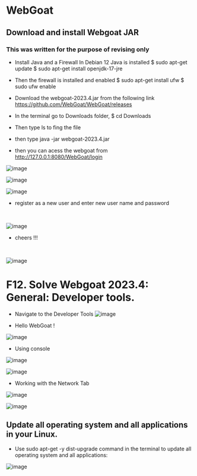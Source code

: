 # WebGoat


## Download and install Webgoat JAR

### This was written for the purpose of revising only 

- Install Java and a Firewall
In Debian 12 Java is installed
$ sudo apt-get update
$ sudo apt-get install openjdk-17-jre


- Then the firewall is installed and enabled
$ sudo apt-get install ufw
$ sudo ufw enable


- Download the webgoat-2023.4.jar from the following link 
https://github.com/WebGoat/WebGoat/releases

- In the terminal go to Downloads folder,  $ cd Downloads
- Then type ls to fing the file
- then type java -jar webgoat-2023.4.jar
- then you can acess the webgoat from  http://127.0.0.1:8080/WebGoat/login

![image](https://github.com/Ruwan0127/rumarkdown/assets/144318600/7da01b5d-5f23-4cf1-b48a-c383cdbe5d80)

![image](https://github.com/Ruwan0127/rumarkdown/assets/144318600/c14467a9-dfef-4c38-9211-04a0b14b7994)

![image](https://github.com/Ruwan0127/rumarkdown/assets/144318600/7c0544db-7a4c-4754-81f7-be121024d1dc)



- register as a new user and enter new user name and password
</br>

![image](https://github.com/Ruwan0127/rumarkdown/assets/144318600/c9b5dd74-2a7a-4d08-8998-fa988b3c697b)

- cheers !!!
</br>

![image](https://github.com/Ruwan0127/rumarkdown/assets/144318600/a07df018-b472-4f30-be34-169036b07862)


# F12. Solve Webgoat 2023.4: General: Developer tools.

- Navigate to the Developer Tools
  ![image](https://github.com/Ruwan0127/rumarkdown/assets/144318600/6d72a0ca-d51a-4ab7-8f0b-651a759f5b45)

- Hello WebGoat !
  
![image](https://github.com/Ruwan0127/rumarkdown/assets/144318600/e54bf5ee-8c41-49be-854f-681db0423bf9)

- Using console
  
![image](https://github.com/Ruwan0127/rumarkdown/assets/144318600/38af17a2-7ed2-47c4-8287-2c403342eb90)

![image](https://github.com/Ruwan0127/rumarkdown/assets/144318600/f070bdf9-ac87-48e8-b4bd-35dd7d7c19b3)


- Working with the Network Tab

![image](https://github.com/Ruwan0127/rumarkdown/assets/144318600/f371f9ba-cb5f-4f5e-b0f5-84470daaa13b)

![image](https://github.com/Ruwan0127/rumarkdown/assets/144318600/b609e477-b320-4593-b1e9-cb859b6810c6)



## Update all operating system and all applications in your Linux.

- Use sudo apt-get -y dist-upgrade
 command in the terminal to update all operating system and all applications: 
  
![image](https://github.com/Ruwan0127/rumarkdown/assets/144318600/8c02956e-3e42-4232-bce5-756512e3bb72)



  
  
